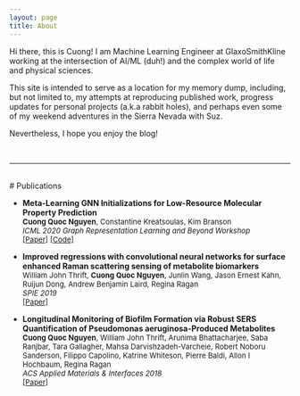 ```yaml
---
layout: page
title: About
---
```

<!-- <div class="circularProfilePic"></div> -->

<!-- <p class="message">
  Hey there! This page is included as an example. Feel free to customize it for your own use upon downloading. Carry on!
</p> -->

<!-- <div class="CircularProfilePic"></div> -->

Hi there, this is Cuong! I am Machine Learning Engineer at GlaxoSmithKline working at the intersection of AI/ML (duh!) and the complex world of life and physical sciences. 

This site is intended to serve as a location for my memory dump, including, but not limited to, my attempts at reproducing published work, progress updates for personal projects (a.k.a rabbit holes), and perhaps even some of my weekend adventures in the Sierra Nevada with Suz. 

Nevertheless, I hope you enjoy the blog!

<br>

___
<br>
# Publications
<ul>
  <li>
    <p>
    <b>Meta-Learning GNN Initializations for Low-Resource Molecular Property Prediction</b><br/>
    <font size="2"><b>Cuong Quoc Nguyen</b>, Constantine Kreatsoulas, Kim Branson<br/>
    <i>ICML 2020 Graph Representation Learning and Beyond Workshop</i><br/>
    <a href="https://arxiv.org/abs/2003.05996">[Paper]</a> <a href="https://github.com/GSK-AI/meta-learning-qsar">[Code]</a> </font>
    </p>
  </li>
  <li>
    <p>
    <b>Improved regressions with convolutional neural networks for surface enhanced Raman scattering sensing of metabolite biomarkers</b><br/>
    <font size="2">William John Thrift, <b>Cuong Quoc Nguyen</b>, Junlin Wang, Jason Ernest Kahn, Ruijun Dong, Andrew Benjamin Laird, Regina Ragan<br/>
    <i>SPIE 2019</i><br/>
    <a href="https://doi.org/10.1117/12.2535410">[Paper]</a> </font>
    </p>
  </li>
  <li>
    <p>
    <b>Longitudinal Monitoring of Biofilm Formation via Robust SERS Quantification of Pseudomonas aeruginosa-Produced Metabolites</b><br/>
    <font size="2"><b>Cuong Quoc Nguyen</b>, William John Thrift, Arunima Bhattacharjee, Saba Ranjbar, Tara Gallagher, Mahsa Darvishzadeh-Varcheie, Robert Noboru Sanderson, Filippo Capolino, Katrine Whiteson, Pierre Baldi, Allon I Hochbaum, Regina Ragan<br/>
    <i>ACS Applied Materials & Interfaces 2018</i><br/>
    <a href="https://pubs.acs.org/doi/full/10.1021/acsami.7b18592">[Paper]</a></font>
    </p>
  </li>   
</ul>